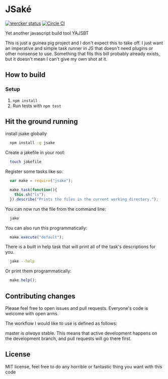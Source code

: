 # JSaké

[![wercker status](https://app.wercker.com/status/76c7286dfd86332f9c9e53291f18ae1e/m/master "wercker status")](https://app.wercker.com/project/bykey/76c7286dfd86332f9c9e53291f18ae1e)
[![Circle CI](https://circleci.com/gh/adamveld12/jsake.svg?style=svg)](https://circleci.com/gh/adamveld12/jsake)

Yet another javascript build tool YAJSBT

This is just a guinea pig project and I don't expect this to take off. 
I just want an imperative and simple task runner in JS that doesn't need
plugins or other nonsense to use. Something that fits this bill probably
already exists, but it doesn't mean I can't give my own shot at it.

## How to build

### Setup
  1. `npm install`
  2. Run tests with `npm test`

## Hit the ground running

install jsake globally
```sh
  npm install -g jsake
```

Create a jakefile in your root:
```sh
  touch jakefile
```

Register some tasks like so:
```js
  var make = require("jsake");

  make.task(function(){
    this.sh("ls");
  }).describe("Prints the files in the current working directory.");
```

You can now run the file from the command line:
```sh
  jake
```

You can also run this programmatically:
```js
  make.execute("default");
``` 

There is a built in help task that will print all of the task's descriptions for you.
```sh
  jake --help
```

Or print them programmatically:
```js 
  make.help();
```

## Contributing changes

Please feel free to open issues and pull requests. Everyone's code is welcome with open arms.

The workflow I would like to use is defined as follows:

master is _always_ stable. This means that active development happens on the development branch,
and pull requests will go there first. 

## License
  MIT license, feel free to do any horrible or fantastic thing you want with this code
